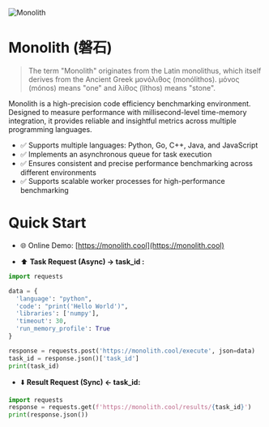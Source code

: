 ![Monolith](https://github.com/user-attachments/assets/98aa471d-462f-4395-9510-5e55ef7a4dae)

# Monolith (磐石)
> The term "Monolith" originates from the Latin monolithus, which itself derives from the Ancient Greek μονόλιθος (monólithos).
> μόνος (mónos) means "one" and λίθος (líthos) means "stone".

Monolith is a high-precision code efficiency benchmarking environment. Designed to measure performance with millisecond-level time-memory integration, it provides reliable and insightful metrics across multiple programming languages.

- ✅ Supports multiple languages: Python, Go, C++, Java, and JavaScript
- ✅ Implements an asynchronous queue for task execution
- ✅ Ensures consistent and precise performance benchmarking across different environments
- ✅ Supports scalable worker processes for high-performance benchmarking

# Quick Start
- 🌐 Online Demo: [https://monolith.cool](https://monolith.cool)

- ⬆️ **Task Request (Async) -> task_id :**
```python
import requests

data = {
  'language': "python",
  'code': "print('Hello World')",
  'libraries': ['numpy'],
  'timeout': 30,
  'run_memory_profile': True
}

response = requests.post('https://monolith.cool/execute', json=data)
task_id = response.json()['task_id']
print(task_id)
```

- ⬇️ **Result Request (Sync) <- task_id:**
```python
import requests
response = requests.get(f'https://monolith.cool/results/{task_id}')
print(response.json())
```
